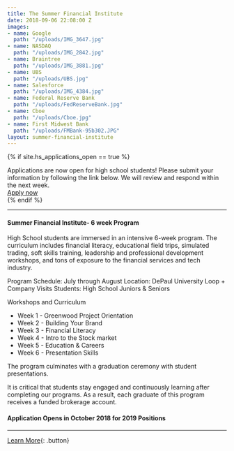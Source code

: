 ```yaml
---
title: The Summer Financial Institute
date: 2018-09-06 22:08:00 Z
images:
- name: Google
  path: "/uploads/IMG_3647.jpg"
- name: NASDAQ
  path: "/uploads/IMG_2842.jpg"
- name: Braintree
  path: "/uploads/IMG_3881.jpg"
- name: UBS
  path: "/uploads/UBS.jpg"
- name: Salesforce
  path: "/uploads/IMG_4384.jpg"
- name: Federal Reserve Bank
  path: "/uploads/FedReserveBank.jpg"
- name: Cboe
  path: "/uploads/Cboe.jpg"
- name: First Midwest Bank
  path: "/uploads/FMBank-95b302.JPG"
layout: summer-financial-institute
---
```


{% if site.hs_applications_open == true %}
<div class="applications-open lg-p3 p2 mb3">
    <div class="h3">Applications are now open for high school students! Please submit your information by following the link below.  We will review and respond within the next week.</div>
    <a href="#" class="button">Apply now</a>
</div>
{% endif %}

* * *

#### Summer Financial Institute- 6 week Program

High School students are immersed in an intensive 6-week program. The curriculum includes financial literacy, educational field trips, simulated trading, soft skills training, leadership and professional development workshops, and tons of exposure to the financial services and tech industry.

Program Schedule: July through August
Location: DePaul University Loop + Company Visits
Students: High School Juniors & Seniors

Workshops and Curriculum

*   Week 1 - Greenwood Project Orientation
*   Week 2 - Building Your Brand
*   Week 3 - Financial Literacy
*   Week 4 - Intro to the Stock market
*   Week 5 - Education & Careers
*   Week 6 - Presentation Skills

The program culminates with a graduation ceremony with student presentations.

It is critical that students stay engaged and continuously learning after completing our programs. As a result, each graduate of this program receives a funded brokerage account.

#### Application Opens in October 2018 for 2019 Positions

* * *

[Learn More](mailto:info@greenwoodproject.org){: .button}


